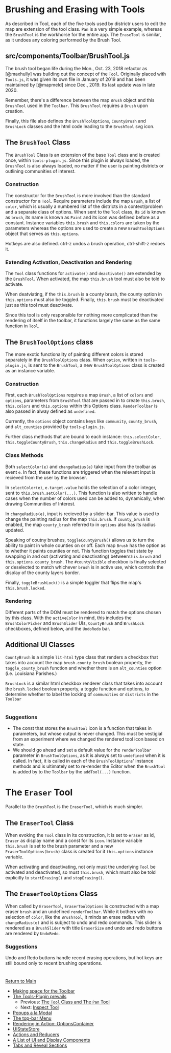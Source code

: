 # Brushing and Erasing with Tools
As described in Tool, each of the five tools used by districtr users to
edit the map are extension of the tool class. `Pan` is a very simple example,
whereas the `BrushTool` is the workhorse for the entire app. The `EraseTool`
is similar, as it undoes any coloring performed by the Brush Tool.

## src/components/Toolbar/BrushTool.js

The brush tool began life during the Mon., Oct. 23, 2018 refactor as [@maxhully]
was building out the concept of the `Tool`. Originally placed with `Tools.js`, it
was given its own file in January of 2019 and has been maintained by [@mapmeld]
since Dec., 2019. Its last update was in late 2020. 

Remember, there's a difference between the map `Brush` object and this `BrushTool`
used in the `Toolbar`. This `BrushTool` requires a `Brush` upon creation.

Finally, this file also defines the `BrushToolOptions`, `CountyBrush` and `BrushLock`
classes and the html code leading to the `BrushTool` svg icon. 

## The `BrushTool` Class

The `BrushTool` Class is an extension of the base `Tool` class and is created once,
within `tools-plugin.js`. Since this plugin is always loaded, the `BrushTool` is also
always loaded, no matter if the user is painting districts or outlining communities of
interest. 

### Construction

The constructor for the `BrushTool` is more involved than the standard constructor
for a `Tool`. Require parameters include the map `Brush`, a list of `color`, which is
usually a numbered list of the districts in a context/problem and a separate class of
options. When sent to the `Tool` class, its `id` is known as `brush`, its name is 
known as `Paint` and its icon was defined before as a constant. Instance variables
`this.brush` and `this.colors` are taken by the parameters whereas the options are
used to create a new `BrushToolOptions` object that serves as `this.options`.

Hotkeys are also defined. ctrl-z undos a brush operation, ctrl-shift-z redoes it. 

### Extending Activation, Deactivation and Rendering

The `Tool` class functions for `activate()` and `deactivate()` are extended by
the `BrushTool`. When activated, the map `this.brush` tool must also be told to 
activate.

When deatviating, if the `this.brush` is a county brush, the county option
in `this.options` must also be toggled. Finally, `this.brush` must be deactivated
just as this tool must deactivate. 

Since this tool is only responsible for nothing more complicated than the rendering
of itself in the toolbar, it functions largely the same as the same function in `Tool`. 

## The `BrushToolOptions` class

The more exotic functionality of painting different colors is stored separately
in the `BrushToolOptions` class. When `option`, written in `tools-plugin.js`, is sent
to the `BrushTool`, a new `BrushToolOptions` class is created as an instance
variable.

### Construction

First, each `BrushToolOptions` requires a map `Brush`, a list of `colors` and `options`,
parameters from `BrushTool` that are passed in to create `this.brush`, `this.colors` and
`this.options` within this Options class. `RenderToolbar` is also passed in alway defined 
as  `undefined`.

Currently, the `options` object contains keys like `community`, `county_brush`, and `alt_counties`
provided by `tools-plugin.js`.

Further class methods that are bound to each instance: `this.selectColor`,
`this.toggleCountyBrush`, `this.changeRadius` and `this.toggleBrushLock`.

### Class Methods 

Both `selectColor(e)` and `changeRadius(e)` take input from the toolbar as event `e`.
In fact, these functions are triggered when the relevant input is recieved from the
user by the browser. 

In `selectColor(e)`, `e.target.value` holds the selection of a color integer, sent to
`this.brush.setColor(...)`. This function is also written to handle cases when the 
number of colors used can be added to, dynamically, when drawing Communities of Interest.

In `changeRadius(e)`, input is recieved by a slider-bar. This value is used to change 
the painting radius for the map `this.brush`. If `county_brush` is enabled, the map
`county_brush` referred to in `options` also has its radius updated.

Speaking of coutny brushes, `toggleCountyBrush()` allows us to turn the ability to 
paint in whole counties on or off. Each map `Brush` has the option as to whether it
paints counties or not. This function toggles that state by swapping in and out 
(activating and deactivating) between`this.brush` and `this.options.county_brush`. The
`#countyVisible` checkbox is finally selected or deselected to match whichever
`brush` is in active use, which controls the display of the county layers border. 

Finally, `toggleBrushLock()` is a simple toggler that flips the map's `this.brush.locked`. 

### Rendering

Different parts of the DOM must be rendered to match the options chosen by this class.
With the `activeColor` in mind, this includes the `BrushColorPicker` and `BrushSlider` UIs,
`CountyBrush` and `BrushLock` checkboxes, defined below, and the `UndoRedo` bar. 

## Additional UI Classes

`CountyBrush` is a simple `lit-html` type class that renders a checkbox that takes into
account the map `brush.county_brush` boolean property, the `toggle_county_brush` function
and whether there is an `alt_counties` option (i.e. Louisiana Parishes.) 

`BrushLock` is a similar html checkbox renderer class that takes into account the `brush.locked`
boolean property, a toggle function and options, to determine whether to label the locking
of `communities` or `districts` in the `Toolbar`

# #

### Suggestions 
- The const that stores the `BrushTool` icon is a function that takes in parameters, but
whose output is never changed. This must be vestigial from an experiment where we changed
the rendered tool icon based on state.
- We should go ahead and set a default value for the `renderToolbar` parameter in `BrushToolOptions`,
as it is always set to `undefined` when it is called. In fact, it is called in each of the `BrushToolOptions`'
instance methods and is ultimately set to re-render the Editor when the `BrushTool` is added by to the
`Toolbar` by the `addTool(...)` function. 

# #

# The `Eraser` Tool 
Parallel to the `BrushTool` is the `EraserTool`, which is much simpler. 

## The `EraserTool` Class
When evoking the `Tool` class in its construction, it is set to `eraser` as id, 
`Eraser` as display name and a const for its `icon`. Instance variable `this.brush`
is set to the brush parameter and a new `EraserToolOptions(brush)` class is created
for it `this.options` instance variable. 

When activating and deactivating, not only must the underlying `Tool` be activated
and deactivated, so must `this.brush`, which must also be told explicitly to `startErasing()`
and `stopErasing()`. 

## The `EraserToolOptions` Class

When called by `EraserTool`, `EraserToolOptions` is constructed with a map eraser `brush` 
and an undefined `renderToolbar`. While it bothers with no selection of `color`, like the
`BrushTool`, it minds an erase radius with `changeRadius(e)` and is subject to undo and
redo commands. This slider is rendered as a `BrushSlider` with title `EraserSize` and
undo and redo buttons are rendered by `UndoRedo`.

### Suggestions 
Undo and Redo buttons handle recent erasing operations, but hot keys are still bound only
to recent brushing operations. 

# #

[Return to Main](../README.md)
- [Making space for the Toolbar](./toolbar.md)
- [The Tools-Plugin prevails](./toolsplugin.md)
  - Previous: [The `Tool` Class and The `Pan` Tool](./tool.md)
  - Next: [Inspect Tool](./inspecttool.md)
- [Popups a la Modal](./modal.md)
- [The top-bar Menu](./topmenu.md)
- [Rendering in Action: OptionsContainer](./optionscontainer.md)
- [UIStateStore](./uistatestore.md)
- [Actions and Reducers](./actionsreducers.md)
- [A List of UI and Display Components](./uicomponents.md)
- [Tabs and Reveal Sections](./sections.md)
